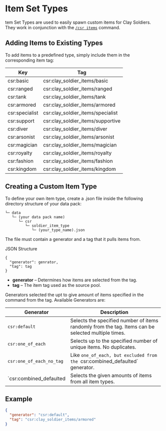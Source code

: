 # Item Set Types

tem Set Types are used to easily spawn custom items for Clay Soldiers.
They work in conjunction with the [`/csr items`](../wiki/commands.md#csr-items) command. 

## Adding Items to Existing Types

To add items to a predefined type, simply include them in the corresponding item tag:

| Key            | Tag                               |
|----------------|-----------------------------------|
| csr:basic      | csr:clay_soldier_items/basic      |
| csr:ranged     | csr:clay_soldier_items/ranged     |
| csr:tank       | csr:clay_soldier_items/tank       |
| csr:armored    | csr:clay_soldier_items/armored    |
| csr:specialist | csr:clay_soldier_items/specialist |
| csr:support    | csr:clay_soldier_items/supportive |
| csr:diver      | csr:clay_soldier_items/diver      |
| csr:arsonist   | csr:clay_soldier_items/arsonist   |
| csr:magician   | csr:clay_soldier_items/magician   |
| csr:royalty    | csr:clay_soldier_items/royalty    |
| csr:fashion    | csr:clay_soldier_items/fashion    |
| csr:kingdom    | csr:clay_soldier_items/kingdom    |

## Creating a Custom Item Type

To define your own item type, create a .json file inside the following directory structure of your data pack:

```bash:no-line-numbers
└─ data
   └─ (your data pack name)
      └─ csr
         └─ soldier_item_type
            └─ (your_type_name).json                 
```

The file must contain a generator and a tag that it pulls items from.

JSON Structure
```json::no-line-numbers
{
  "generator": genrator,
  "tag": tag
}
```

- **generator** – Determines how items are selected from the tag.
- **tag** – The item tag used as the source pool.


Generators selected the upt to give amount of items specified in the command from the tag.
Available Generators are:

| Generator                | Description                                                                                        |
|--------------------------|----------------------------------------------------------------------------------------------------|
| `csr:default`            | Selects the specified number of items randomly from the tag. Items can be selected multiple times. |
| `csr:one_of_each`        | Selects up to the specified number of unique items. No duplicates.                                 |
| `csr:one_of_each_no_tag` | Like `one_of_each, but excluded from the `csr:combined_defaulted` generator.                       |
| `csr:combined_defaulted  | Selects the given amounts of items from all item types.                                            |

## Example

```json
{
  "generator": "csr:default",
  "tag": "csr:clay_soldier_items/armored"
}
```